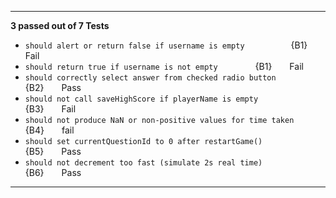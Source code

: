 
---

**3 passed out of 7 Tests**

* `should alert or return false if username is empty`              {B1}  Fail
* `should return true if username is not empty`                    {B1}  Fail
* `should correctly select answer from checked radio button`       {B2}  Pass
* `should not call saveHighScore if playerName is empty`           {B3}  Fail
* `should not produce NaN or non-positive values for time taken`   {B4}  fail
* `should set currentQuestionId to 0 after restartGame()`          {B5}  Pass
* `should not decrement too fast (simulate 2s real time)`          {B6}  Pass

---
